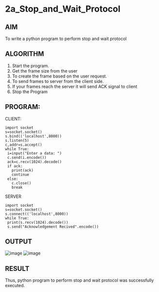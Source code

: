 # 2a_Stop_and_Wait_Protocol
## AIM 
To write a python program to perform stop and wait protocol
## ALGORITHM
1. Start the program.
2. Get the frame size from the user
3. To create the frame based on the user request.
4. To send frames to server from the client side.
5. If your frames reach the server it will send ACK signal to client
6. Stop the Program
## PROGRAM:
CLIENT:
~~~
import socket
s=socket.socket()
s.bind(('localhost',8000))
s.listen(5)
c,addr=s.accept()
while True:
 i=input("Enter a data: ")
 c.send(i.encode())
 ack=c.recv(1024).decode()
 if ack:
   print(ack)
   continue
 else:
   c.close()
   break
~~~
SERVER
~~~
import socket
s=socket.socket()
s.connect(('localhost',8000))
while True:
 print(s.recv(1024).decode())
 s.send("Acknowledgement Recived".encode())
~~~
## OUTPUT
![image](https://github.com/sharmitha3/2a_Stop_and_Wait_Protocol/assets/145974496/cb1a37fe-dbdd-4bf3-b3ec-b1d3923a65d7)
![image](https://github.com/sharmitha3/2a_Stop_and_Wait_Protocol/assets/145974496/74daf394-4e08-49cc-b248-7188090427ec)

## RESULT
Thus, python program to perform stop and wait protocol was successfully executed.
